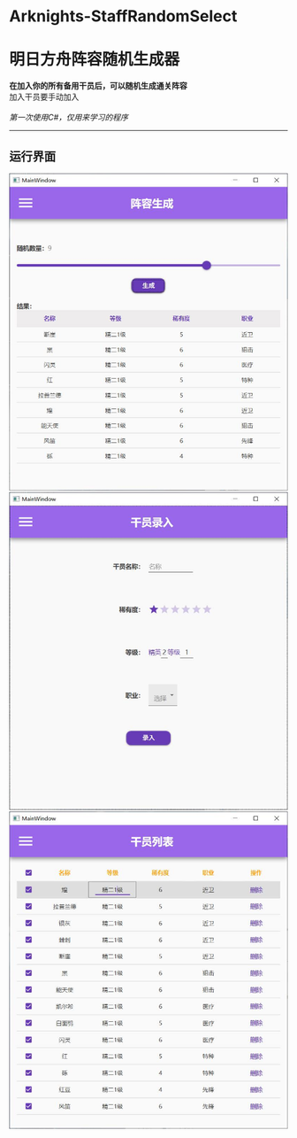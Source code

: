 # Arknights-StaffRandomSelect

# 明日方舟阵容随机生成器

<b>在加入你的所有备用干员后，可以随机生成通关阵容</b><br>
加入干员要手动加入<br><br>
*第一次使用C#，仅用来学习的程序*


----

## 运行界面
![](https://github.com/juhkff/Arknights-StaffRandomSelect/blob/master/images/image01.jpg)
![](https://github.com/juhkff/Arknights-StaffRandomSelect/blob/master/images/image02.jpg)
![](https://github.com/juhkff/Arknights-StaffRandomSelect/blob/master/images/image03.jpg)

